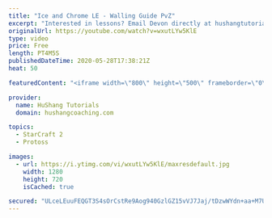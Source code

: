 ```yaml
---
title: "Ice and Chrome LE - Walling Guide PvZ"
excerpt: "Interested in lessons? Email Devon directly at hushangtutorials@outlook.com ------------------------------------------------------------------------------------------------------- Want to support HuShang Tutorials directly? Patreon is a website where you can contribute a monthly donation that will help"
originalUrl: https://youtube.com/watch?v=wxutLYw5KlE
type: video
price: Free
length: PT4M5S
publishedDateTime: 2020-05-28T17:38:21Z
heat: 50

featuredContent: "<iframe width=\"800\" height=\"500\" frameborder=\"0\" src=\"https://www.youtube.com/embed/wxutLYw5KlE\" allow=\"accelerometer; autoplay; encrypted-media; gyroscope; picture-in-picture\" allowfullscreen></iframe>"

provider:
  name: HuShang Tutorials
  domain: hushangcoaching.com

topics:
  - StarCraft 2
  - Protoss

images:
  - url: https://i.ytimg.com/vi/wxutLYw5KlE/maxresdefault.jpg
    width: 1280
    height: 720
    isCached: true

secured: "ULceLEuuFEQGT3S4sOrCstRe9Aog940GzlGZ15vVJ7Jaj/tDzwWYdn+aa+M7UUlPCY1m5Gc9MloTFSR6GKDsOcTmdMCjPa6xogekHZI7/R7RIn96O87qSjtGXgTxvUv7EqhcePPEkESSnHgv4icJQI0Q87dBI/qrfMk5NhdmKcNQ9l+quQIgKo7bby2CgvAdTpmmTNgwSXVAAXR+cuOS+gmIBCRZ9jywiZo72zJryO3UTRO5+V0wqForhKrkH0X/5Iddgv9uTwC/GDVpb25LhhdEP0kXupnT5RJk7F4TYbZ1iGEYtpQDwuHZ1+Q2sUe+YfJzrput2nuPgcO7IrVn9xa3ag1jMR2Oep0u9ED9hmp5DCCiQVSqdu8WjG2brCz70pvqH8L235ePiD1EE16dJmVclelDds0WZS4UsvdgBKs=;ojV42prD3ux6TdkBksG/YA=="
---
```


